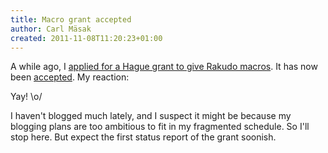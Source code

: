 ```yaml
---
title: Macro grant accepted
author: Carl Mäsak
created: 2011-11-08T11:20:23+01:00
---
```

A while ago, I [applied for a Hague grant to give Rakudo macros](http://news.perlfoundation.org/2011/09/hague-grant-application-implem.html). It has now been [accepted](http://news.perlfoundation.org/2011/11/hague-grant-accepted-implement.html). My reaction:

Yay! \o/

I haven't blogged much lately, and I suspect it might be because my blogging plans are too ambitious to fit in my fragmented schedule. So I'll stop here. But expect the first status report of the grant soonish.
